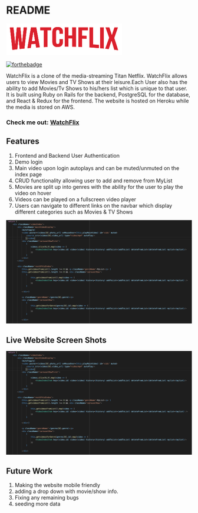 # README

![logo](https://github.com/samisherif95/WatchFlix2.0/blob/master/app/assets/images/logo.png "WatchFlix logo")

[![forthebadge](https://forthebadge.com/images/badges/made-with-javascript.svg)](https://forthebadge.com)

WatchFlix is a clone of the media-streaming Titan Netflix. WatchFlix allows users to view Movies and TV Shows at their leisure.Each User also has the ability to add Movies/Tv Shows to his/hers list which is unique to that user. It is built using Ruby on Rails for the backend, PostgreSQL for the database, and React & Redux for the frontend. The website is hosted on Heroku while the media is stored on AWS.


### Check me out: [WatchFlix](https://watchflix-2.herokuapp.com/#/)

Features
------------
1. Frontend and Backend User Authentication
2. Demo login
3. Main video upon login autoplays and can be muted/unmuted on the index page
4. CRUD functionality allowing user to add and remove from MyList  
5. Movies are split up into genres with the ability for the user to play the video on hover
6. Videos can be played on a fullscreen video player 
7. Users can navigate to different links on the navbar which display different categories such as Movies & TV Shows

![code snippet](https://github.com/samisherif95/WatchFlix2.0/blob/master/app/assets/images/screenshotCode.png "WatchFlix logo")

Live Website Screen Shots
------------

![code snippet](https://github.com/samisherif95/WatchFlix2.0/blob/master/app/assets/images/screenshotCode.png "WatchFlix logo")

Future Work 
------------

1. Making the website mobile friendly
2. adding a drop down with movie/show info.
3. Fixing any remaining bugs
4. seeding more data
